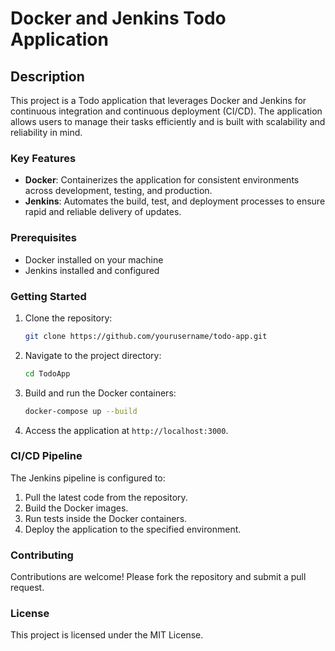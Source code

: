 # Docker and Jenkins Todo Application

## Description

This project is a Todo application that leverages Docker and Jenkins for continuous integration and continuous deployment (CI/CD). The application allows users to manage their tasks efficiently and is built with scalability and reliability in mind.

### Key Features
- **Docker**: Containerizes the application for consistent environments across development, testing, and production.
- **Jenkins**: Automates the build, test, and deployment processes to ensure rapid and reliable delivery of updates.

### Prerequisites
- Docker installed on your machine
- Jenkins installed and configured

### Getting Started
1. Clone the repository:
    ```sh
    git clone https://github.com/yourusername/todo-app.git
    ```
2. Navigate to the project directory:
    ```sh
    cd TodoApp
    ```
3. Build and run the Docker containers:
    ```sh
    docker-compose up --build
    ```
4. Access the application at `http://localhost:3000`.

### CI/CD Pipeline
The Jenkins pipeline is configured to:
1. Pull the latest code from the repository.
2. Build the Docker images.
3. Run tests inside the Docker containers.
4. Deploy the application to the specified environment.

### Contributing
Contributions are welcome! Please fork the repository and submit a pull request.

### License
This project is licensed under the MIT License.
